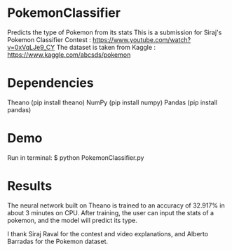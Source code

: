 # PokemonClassifier
Predicts the type of Pokemon from its stats
This is a submission for Siraj's Pokemon Classifier Contest : https://www.youtube.com/watch?v=0xVqLJe9_CY
The dataset is taken from Kaggle : https://www.kaggle.com/abcsds/pokemon

# Dependencies

Theano (pip install theano)
NumPy (pip install numpy)
Pandas (pip install pandas)

# Demo

Run in terminal:
$ python PokemonClassifier.py

# Results

The neural network built on Theano is trained to an accuracy of 32.917% in about 3 minutes on CPU. After training, the user can input the stats of a pokemon, and the model will predict its type.

I thank Siraj Raval for the contest and video explanations, and Alberto Barradas for the Pokemon dataset. 


